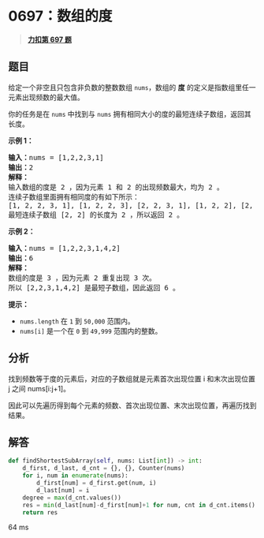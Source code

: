 # 0697：数组的度


> <u>**[力扣第 697 题](https://leetcode.cn/problems/degree-of-an-array/)**</u>

## 题目

<p>给定一个非空且只包含非负数的整数数组 <code>nums</code>，数组的 <strong>度</strong> 的定义是指数组里任一元素出现频数的最大值。</p>

<p>你的任务是在 <code>nums</code> 中找到与 <code>nums</code> 拥有相同大小的度的最短连续子数组，返回其长度。</p>



<p><strong>示例 1：</strong></p>

<pre>
<strong>输入：</strong>nums = [1,2,2,3,1]
<strong>输出：</strong>2
<strong>解释：</strong>
输入数组的度是 2 ，因为元素 1 和 2 的出现频数最大，均为 2 。
连续子数组里面拥有相同度的有如下所示：
[1, 2, 2, 3, 1], [1, 2, 2, 3], [2, 2, 3, 1], [1, 2, 2], [2, 2, 3], [2, 2]
最短连续子数组 [2, 2] 的长度为 2 ，所以返回 2 。
</pre>

<p><strong>示例 2：</strong></p>

<pre>
<strong>输入：</strong>nums = [1,2,2,3,1,4,2]
<strong>输出：</strong>6
<strong>解释：</strong>
数组的度是 3 ，因为元素 2 重复出现 3 次。
所以 [2,2,3,1,4,2] 是最短子数组，因此返回 6 。
</pre>



<p><strong>提示：</strong></p>

<ul>
<li><code>nums.length</code> 在 <code>1</code> 到 <code>50,000</code> 范围内。</li>
<li><code>nums[i]</code> 是一个在 <code>0</code> 到 <code>49,999</code> 范围内的整数。</li>
</ul>


## 分析

找到频数等于度的元素后，对应的子数组就是元素首次出现位置 i 和末次出现位置 j 之间 nums[i:j+1]。

因此可以先遍历得到每个元素的频数、首次出现位置、末次出现位置，再遍历找到结果。

## 解答

```python
def findShortestSubArray(self, nums: List[int]) -> int:
	d_first, d_last, d_cnt = {}, {}, Counter(nums)
	for i, num in enumerate(nums):
		d_first[num] = d_first.get(num, i)
		d_last[num] = i
	degree = max(d_cnt.values())
	res = min(d_last[num]-d_first[num]+1 for num, cnt in d_cnt.items() if cnt==degree)
	return res
```

64 ms

